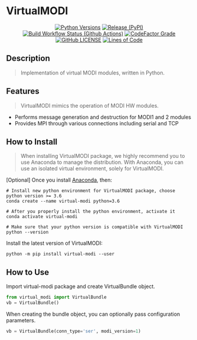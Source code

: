 # VirtualMODI
<div align="center">

[![Python Versions](https://img.shields.io/pypi/pyversions/virtual-modi.svg?style=flat-square)](https://pypi.python.org/pypi/virtual-modi)
[![Release (PyPI)](https://img.shields.io/pypi/v/virtual-modi?color=blue&label=release&style=flat-square)](https://pypi.python.org/pypi/virtual-modi)
[![Build Workflow Status (Github Actions)](https://img.shields.io/github/workflow/status/LUXROBO/virtual-modi/Build%20Status/main?style=flat-square)](https://github.com/LUXROBO/virtual-modi/actions)
[![CodeFactor Grade](https://img.shields.io/codefactor/grade/github/LUXROBO/virtual-modi/main?style=flat-square)](https://www.codefactor.io/repository/github/luxrobo/virtual-modi/overview/main)
[![GitHub LICENSE](https://img.shields.io/github/license/LUXROBO/virtual-modi?style=flat-square&color=blue)](https://github.com/LUXROBO/virtual-modi/blob/main/LICENSE)
[![Lines of Code](https://img.shields.io/tokei/lines/github/LUXROBO/virtual-modi?style=flat-square)](https://github.com/LUXROBO/virtual-modi/tree/main/virtual_modi)

</div>

## Description
> Implementation of virtual MODI modules, written in Python.

## Features
> VirtualMODI mimics the operation of MODI HW modules.
* Performs message generation and destruction for MODI1 and 2 modules
* Provides MPI through various connections including serial and TCP

## How to Install
> When installing VirtualMODI package, we highly recommend you to use Anaconda to manage the distribution.
> With Anaconda, you can use an isolated virtual environment, solely for VirtualMODI.

[Optional] Once you install [Anaconda](https://docs.anaconda.com/anaconda/install/), then:
```commandline
# Install new python environment for VirtualMODI package, choose python version >= 3.6
conda create --name virtual-modi python=3.6

# After you properly install the python environment, activate it
conda activate virtual-modi

# Make sure that your python version is compatible with VirtualMODI
python --version
```

Install the latest version of VirtualMODI:
```commandline
python -m pip install virtual-modi --user
```

## How to Use
Import virtual-modi package and create VirtualBundle object.
```python
from virtual_modi import VirtualBundle
vb = VirtualBundle()
```

When creating the bundle object, you can optionally pass configuration parameters.
```python
vb = VirtualBundle(conn_type='ser', modi_version=1)
```
